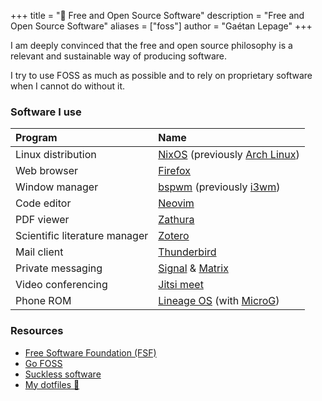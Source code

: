 +++
title = "🐧 Free and Open Source Software"
description = "Free and Open Source Software"
aliases = ["foss"]
author = "Gaétan Lepage"
+++

I am deeply convinced that the free and open source philosophy is a relevant and sustainable way of producing software.

I try to use FOSS as much as possible and to rely on proprietary software when I cannot do without it.


### Software I use


| Program                       | Name                                                                                                              |
| :---------------------------- | :-----------------------------------------------------------------------------------------------------------------|
| Linux distribution            | [NixOS](https://nixos.org) (previously [Arch Linux](https://www.archlinux.org))                                   |
| Web browser                   | [Firefox](https://www.mozilla.org/en-US/firefox/new)                                                              |
| Window manager                | [bspwm](https://github.com/baskerville/bspwm) (previously [i3wm](https://i3wm.org/))                              |
| Code editor                   | [Neovim](https://neovim.io)                                                                                       |
| PDF viewer                    | [Zathura](https://pwmt.org/projects/zathura)                                                                      |
| Scientific literature manager | [Zotero](https://www.zotero.org)                                                                                  |
| Mail client                   | [Thunderbird](https://www.thunderbird.net)                                                                        |
| Private messaging             | [Signal](https://www.signal.org) & [Matrix](https://matrix.org)                                                   |
| Video conferencing            | [Jitsi meet](https://meet.jit.si)                                                                                 |
| Phone ROM                     | [Lineage OS](https://lineageos.org) (with [MicroG](https://microg.org))                                           |

### Resources

* [Free Software Foundation (FSF)](https://www.fsf.org/)
* [Go FOSS](https://www.gofoss.today/)
* [Suckless software](https://suckless.org/philosophy/)
* [My dotfiles 🔧](https://github.com/GaetanLepage/dotfiles)
